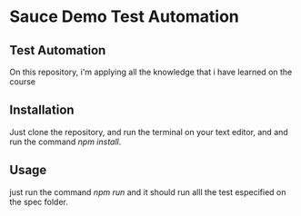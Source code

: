 # Sauce Demo Test Automation

## Test Automation

On this repository, i'm applying all the knowledge that i have learned on the course

## Installation

Just clone the repository, and run the terminal on your text editor, and and run the command *npm install*.

## Usage

just run the command *npm run* and it should run alll the test especified on the spec folder.
